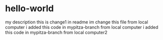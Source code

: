 # hello-world
my description
this is change1 in readme
im change this file from local computer
i added this code in mypitza-branch from local computer
i added this code in mypitza-branch from local computer2

